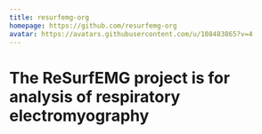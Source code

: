 ```yaml
---
title: resurfemg-org
homepage: https://github.com/resurfemg-org
avatar: https://avatars.githubusercontent.com/u/108483865?v=4
---
```


The ReSurfEMG project is for analysis of respiratory electromyography
=======
    